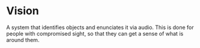 # Vision
A system that identifies objects and enunciates it via audio. This is done for people with compromised sight, so that they can get a sense of what is around them.
